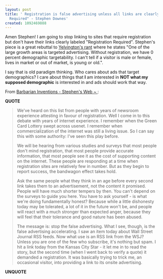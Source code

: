 ```yaml
---
layout: post
title: ' Registration is false advertising unless all links are clearly labeled "Registration
  Required" - Stephen Downes'
created: 1092469888
---
```

Amen Stephen! I am going to stop linking to sites that require registration but don't have their links clearly labeled "Registration Required".  Stephen's piece is a great rebuttal to <a href="http://www.yelvington.com/item.php?id=540">Yelvington's rant</a> where he states "One of the large growth areas is targeted advertising. Without  registration, we have 0 percent demographic targetability. I  can't tell if a visitor is male or female, lives in market or out  of market, is young or old.".

I say that is old paradigm thinking.  Who cares about ads that target demographics? I care about things that <strong> I</strong> am interested in <strong>NOT what my supposed demographic</strong> is interested in and ads should work that way.

From <a href="http://www.downes.ca/cgi-bin/website/view.cgi?dbs=Article&#38;key=1091120914&#38;format=full">Barbarian Inventions - Stephen's Web ~ </a>:
<p><strong>QUOTE</strong></p><blockquote>We've heard on this list from people with years of newsroom experience attesting in favour of registration. Well I come in to this debate with years of internet experience. I remember when the Green Card Lottery swept across usenet. I remember when commercialization of the internet was still a living issue. So I can say this with some authority: I've seen this play before.

We will be hearing from various studies and surveys that most people don't mind registration, that most people provide accurate information, that most people see it as the cost of supporting content on the internet. These people are responding at a time when registration sites are relatively few in number. But as they begin to report success, the bandwagon effect takes hold.

Ask the same people what they think in an age before every second link takes them to an advertisement, not the content it promised. People will have much shorter tempers by then. You can't depend on the surveys to guide you here. You have to ask yourself - is what we're doing fundamentally honest? Because while a little dishonesty today may be tolerated, a lot of it in the future won't be, and people will react with a much stronger than expected anger, because they will feel that their tolerance and good nature has been abused.

The message is: stop the false advertising. What I see, though, is the false advertising accelerating. I saw an item today about Wall Street Journal RSS feeds. Now what use is an RSS link from the WSJ? Unless you are one of the few who subscribe, it's nothing but spam. I hit a link today from the Kansas City Star - it let me in to read the story, but the second time (when I went back to verify a quote) it demanded a registration. It was basically trying to trick me, an occasional visitor, into providing a link to its onsite advertising.</blockquote><p><strong>UNQUOTE</strong></p>

